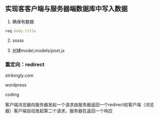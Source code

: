 ## 实现客客户端与服务器端数据库中写入数据


1. 确保有数据

  ```js
  req.body.title
  ```

2. sssss

3. 创建model,models/post.js


### 重定向：redirect
strikingly.com

wordpress

coding

客户端浏览器向服务器发起一个请求由服务器返回一个redirect给客户端（浏览器）客户端自动发起第二个请求，服务器在返回一个响应
